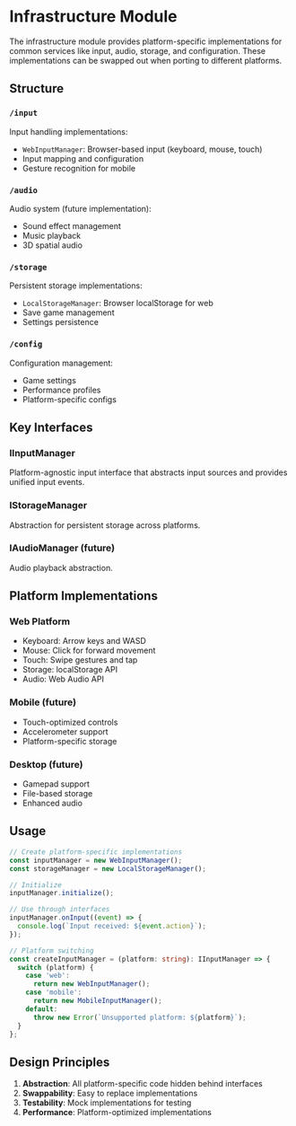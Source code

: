 # Infrastructure Module

The infrastructure module provides platform-specific implementations for common services like input, audio, storage, and configuration. These implementations can be swapped out when porting to different platforms.

## Structure

### `/input`
Input handling implementations:
- `WebInputManager`: Browser-based input (keyboard, mouse, touch)
- Input mapping and configuration
- Gesture recognition for mobile

### `/audio`
Audio system (future implementation):
- Sound effect management
- Music playback
- 3D spatial audio

### `/storage`
Persistent storage implementations:
- `LocalStorageManager`: Browser localStorage for web
- Save game management
- Settings persistence

### `/config`
Configuration management:
- Game settings
- Performance profiles
- Platform-specific configs

## Key Interfaces

### IInputManager
Platform-agnostic input interface that abstracts input sources and provides unified input events.

### IStorageManager
Abstraction for persistent storage across platforms.

### IAudioManager (future)
Audio playback abstraction.

## Platform Implementations

### Web Platform
- Keyboard: Arrow keys and WASD
- Mouse: Click for forward movement
- Touch: Swipe gestures and tap
- Storage: localStorage API
- Audio: Web Audio API

### Mobile (future)
- Touch-optimized controls
- Accelerometer support
- Platform-specific storage

### Desktop (future)
- Gamepad support
- File-based storage
- Enhanced audio

## Usage

```typescript
// Create platform-specific implementations
const inputManager = new WebInputManager();
const storageManager = new LocalStorageManager();

// Initialize
inputManager.initialize();

// Use through interfaces
inputManager.onInput((event) => {
  console.log(`Input received: ${event.action}`);
});

// Platform switching
const createInputManager = (platform: string): IInputManager => {
  switch (platform) {
    case 'web':
      return new WebInputManager();
    case 'mobile':
      return new MobileInputManager();
    default:
      throw new Error(`Unsupported platform: ${platform}`);
  }
};
```

## Design Principles

1. **Abstraction**: All platform-specific code hidden behind interfaces
2. **Swappability**: Easy to replace implementations
3. **Testability**: Mock implementations for testing
4. **Performance**: Platform-optimized implementations